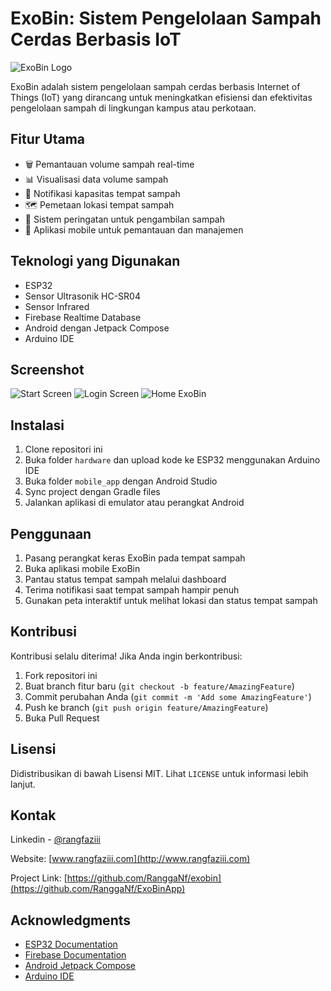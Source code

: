 # ExoBin: Sistem Pengelolaan Sampah Cerdas Berbasis IoT

![ExoBin Logo](![1](https://github.com/user-attachments/assets/73e3db70-6055-46c9-a328-74b8e380a016)
)

ExoBin adalah sistem pengelolaan sampah cerdas berbasis Internet of Things (IoT) yang dirancang untuk meningkatkan efisiensi dan efektivitas pengelolaan sampah di lingkungan kampus atau perkotaan.

## Fitur Utama

- 🗑️ Pemantauan volume sampah real-time
- 📊 Visualisasi data volume sampah
- 🚨 Notifikasi kapasitas tempat sampah
- 🗺️ Pemetaan lokasi tempat sampah
- 🔔 Sistem peringatan untuk pengambilan sampah
- 📱 Aplikasi mobile untuk pemantauan dan manajemen

## Teknologi yang Digunakan

- ESP32
- Sensor Ultrasonik HC-SR04
- Sensor Infrared
- Firebase Realtime Database
- Android dengan Jetpack Compose
- Arduino IDE

## Screenshot

![Start Screen](![1](https://github.com/user-attachments/assets/e9b48621-cb28-4596-b049-c11bd920db2b)
)
![Login Screen](![2](https://github.com/user-attachments/assets/9d90e457-f030-4517-9dcd-9958c6221787)
)
![Home ExoBin](![3](https://github.com/user-attachments/assets/c3548a4c-c69c-42ce-813c-9815296e8888)
)

## Instalasi

1. Clone repositori ini
2. Buka folder `hardware` dan upload kode ke ESP32 menggunakan Arduino IDE
3. Buka folder `mobile_app` dengan Android Studio
4. Sync project dengan Gradle files
5. Jalankan aplikasi di emulator atau perangkat Android

## Penggunaan

1. Pasang perangkat keras ExoBin pada tempat sampah
2. Buka aplikasi mobile ExoBin
3. Pantau status tempat sampah melalui dashboard
4. Terima notifikasi saat tempat sampah hampir penuh
5. Gunakan peta interaktif untuk melihat lokasi dan status tempat sampah

## Kontribusi

Kontribusi selalu diterima! Jika Anda ingin berkontribusi:

1. Fork repositori ini
2. Buat branch fitur baru (`git checkout -b feature/AmazingFeature`)
3. Commit perubahan Anda (`git commit -m 'Add some AmazingFeature'`)
4. Push ke branch (`git push origin feature/AmazingFeature`)
5. Buka Pull Request

## Lisensi

Didistribusikan di bawah Lisensi MIT. Lihat `LICENSE` untuk informasi lebih lanjut.

## Kontak

Linkedin - [@rangfaziii](https://www.linkedin.com/in/rangfaziii/)

Website: [www.rangfaziii.com](http://www.rangfaziii.com)

Project Link: [https://github.com/RanggaNf/exobin](https://github.com/RanggaNf/ExoBinApp)

## Acknowledgments

- [ESP32 Documentation](https://docs.espressif.com/projects/esp-idf/en/latest/esp32/)
- [Firebase Documentation](https://firebase.google.com/docs)
- [Android Jetpack Compose](https://developer.android.com/jetpack/compose)
- [Arduino IDE](https://www.arduino.cc/en/software)
